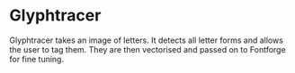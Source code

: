 # Glyphtracer

Glyphtracer takes an image of letters. It detects all letter forms and allows the user to tag them. They are then vectorised and passed on to Fontforge for fine tuning.
